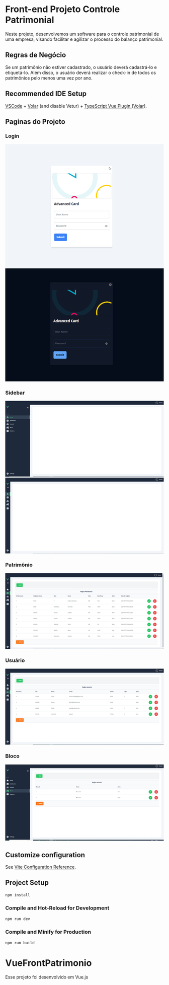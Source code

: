 # Front-end Projeto Controle Patrimonial

Neste projeto, desenvolvemos um software para o controle patrimonial de uma empresa, visando facilitar e agilizar o processo do balanço patrimonial.

## Regras de Negócio

Se um patrimônio não estiver cadastrado, o usuário deverá cadastrá-lo e etiquetá-lo. Além disso, o usuário deverá realizar o check-in de todos os patrimônios pelo menos uma vez por ano.

## Recommended IDE Setup

[VSCode](https://code.visualstudio.com/) + [Volar](https://marketplace.visualstudio.com/items?itemName=Vue.volar) (and disable Vetur) + [TypeScript Vue Plugin (Volar)](https://marketplace.visualstudio.com/items?itemName=Vue.vscode-typescript-vue-plugin).

## Paginas do Projeto

### Login

![Login](./src/assets/login.PNG)
![Login_1](./src/assets/login1.PNG)

### Sidebar

![Sidebar](./src/assets/Sidebar.PNG)
![Sidebar_1](./src/assets/Sidebar1.PNG)

### Patrimônio

![Patrimonio](./src/assets/CrudCadastroPatrimonio.PNG)

### Usuário

![Usuario](./src/assets/CrudCadastroUsuario.PNG)

### Bloco

![Bloco](./src/assets/CrudCadastroBloco.PNG)

## Customize configuration

See [Vite Configuration Reference](https://vitejs.dev/config/).

## Project Setup

```sh
npm install
```

### Compile and Hot-Reload for Development

```sh
npm run dev
```

### Compile and Minify for Production

```sh
npm run build
```
# VueFrontPatrimonio

Esse projeto foi desenvolvido em Vue.js